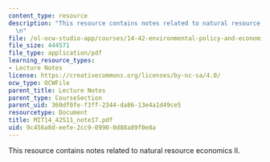 ```yaml
---
content_type: resource
description: "This resource contains notes related to natural resource economics II.\r\
  \n"
file: /ol-ocw-studio-app/courses/14-42-environmental-policy-and-economics-spring-2011/9c456a8deefe2cc909900d88a89f0e8a_MIT14_42S11_note17.pdf
file_size: 444571
file_type: application/pdf
learning_resource_types:
- Lecture Notes
license: https://creativecommons.org/licenses/by-nc-sa/4.0/
ocw_type: OCWFile
parent_title: Lecture Notes
parent_type: CourseSection
parent_uid: 360df0fe-f3ff-2344-da86-13e4a1d49ce5
resourcetype: Document
title: MIT14_42S11_note17.pdf
uid: 9c456a8d-eefe-2cc9-0990-0d88a89f0e8a
---
```

This resource contains notes related to natural resource economics II.
